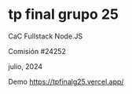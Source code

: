 # tp final grupo 25
CaC Fullstack Node.JS  

Comisión #24252

julio, 2024

Demo https://tpfinalg25.vercel.app/


